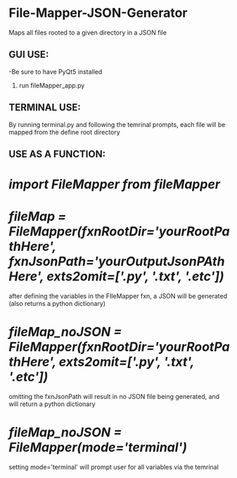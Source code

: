 # File-Mapper-JSON-Generator
Maps all files rooted to a given directory in a JSON file

## GUI USE:
-Be sure to have PyQt5 installed

1) run fileMapper_app.py

## TERMINAL USE:

By running terminal.py and following the temrinal prompts, each file will be mapped from the define root directory

## USE AS A FUNCTION:

# *import FileMapper from fileMapper*

# *fileMap = FileMapper(fxnRootDir='yourRootPathHere', fxnJsonPath='yourOutputJsonPAth Here', exts2omit=['.py', '.txt', '.etc'])*
after defining the variables in the FIleMapper fxn, a JSON will be generated (also returns a python dictionary)


# *fileMap_noJSON = FileMapper(fxnRootDir='yourRootPathHere', exts2omit=['.py', '.txt', '.etc'])*
omitting the fxnJsonPath will result in no JSON file being generated, and will return a python dictionary


# *fileMap_noJSON = FileMapper(mode='terminal')*
setting mode='terminal' will prompt user for all variables via the temrinal

